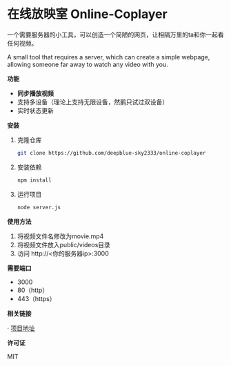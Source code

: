 # 在线放映室 Online-Coplayer

一个需要服务器的小工具，可以创造一个简陋的网页，让相隔万里的ta和你一起看任何视频。 

A small tool that requires a server, which can create a simple webpage, allowing someone far away to watch any video with you.

**功能**

- **同步播放视频**
- 支持多设备（理论上支持无限设备，然鹅只试过双设备）
- 实时状态更新

**安装**

1. 克隆仓库
   ```bash
   git clone https://github.com/deepblue-sky2333/online-coplayer
2. 安装依赖
   ```bash
   npm install
3. 运行项目
   ```bash
   node server.js

**使用方法**

1. 将视频文件名修改为movie.mp4
2. 将视频文件放入public/videos目录
3. 访问 http://<你的服务器ip>:3000

**需要端口**

- 3000
- 80（http）
- 443（https）
  
**相关链接**

· [项目地址](https://github.com/Deepblue-Sky2333/Online-Coplayer)

**许可证**

MIT

